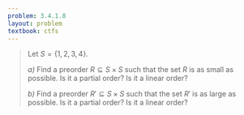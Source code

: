 ```yaml
---
problem: 3.4.1.8
layout: problem
textbook: ctfs
---
```


> Let $S = \{1,2,3,4\}$.
>
> _a)_ Find a preorder $R \subseteq S\times S$ such that the set $R$ is as small
> as possible. Is it a partial order? Is it a linear order?
>
> _b)_ Find a preorder $R' \subseteq S\times S$ such that the set $R'$ is as
> large as possible. Is it a partial order? Is it a linear order?
